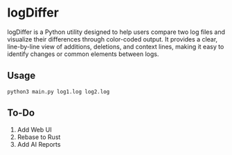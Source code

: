 # logDiffer
logDiffer is a Python utility designed to help users compare two log files and visualize their differences through color-coded output. It provides a clear, line-by-line view of additions, deletions, and context lines, making it easy to identify changes or common elements between logs.

## Usage
```
python3 main.py log1.log log2.log
```

## To-Do
1. Add Web UI
2. Rebase to Rust
3. Add AI Reports